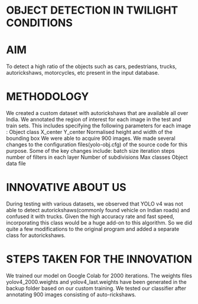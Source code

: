# OBJECT DETECTION IN TWILIGHT CONDITIONS
# AIM
To detect a high ratio of the objects such as cars, pedestrians, trucks, autorickshaws, motorcycles, etc present in the input database.
# METHODOLOGY
We created a custom dataset with autorickshaws that are available all over India.
We annotated the region of interest for each image in the test and train sets. This includes specifying the following parameters for each image :
Object class
X_center
Y_center
Normalised height and width of the bounding box
We were able to acquire 900 images. 
We made several changes to the configuration files(yolo-obj.cfg) of the source code for this purpose. Some of the key changes include: 
batch size
iteration steps
number of filters in each layer
Number of subdivisions
Max classes
Object data file
# INNOVATIVE ABOUT US
During testing with various datasets, we observed that YOLO v4 was not able to detect autorickshaws(commonly found vehicle on Indian roads) and confused it with trucks. 
Given the high accuracy rate and fast speed, incorporating this class would be a huge add-on to this algorithm. So we did quite a few modifications to the original program and added a separate class for autorickshaws.
# STEPS TAKEN FOR THE INNOVATION
We trained our model on Google Colab for 2000 iterations.
The weights files yolov4_2000.weights and yolov4_last.weights
have been generated in the backup folder based on our custom
training.
We tested our classifier after annotating 900 images consisting of
auto-rickshaws.

